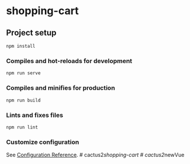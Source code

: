 # shopping-cart

## Project setup
```
npm install
```

### Compiles and hot-reloads for development
```
npm run serve
```

### Compiles and minifies for production
```
npm run build
```

### Lints and fixes files
```
npm run lint
```

### Customize configuration
See [Configuration Reference](https://cli.vuejs.org/config/).
#   c a c t u s 2 _ s h o p p i n g - c a r t  
 #   c a c t u s 2 _ n e w V u e  
 